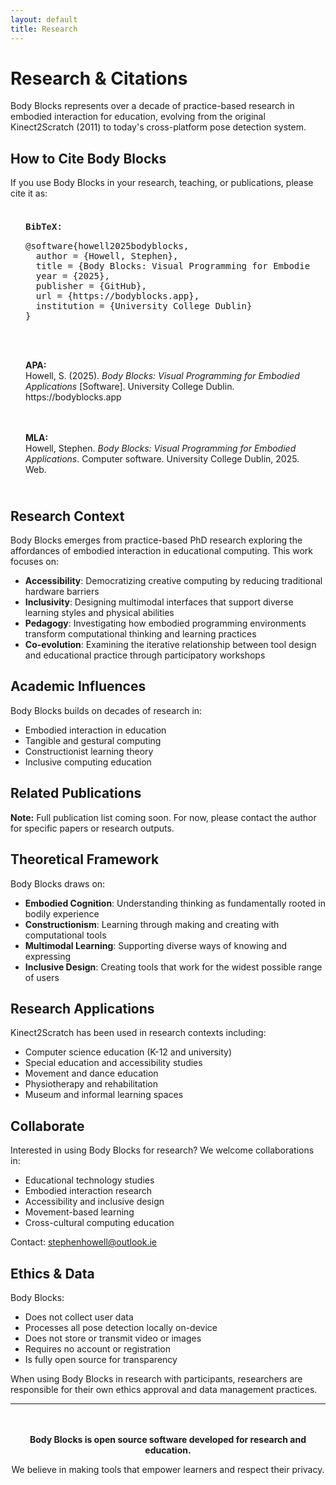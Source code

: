 ```yaml
---
layout: default
title: Research
---
```


# Research & Citations

Body Blocks represents over a decade of practice-based research in embodied interaction for education, evolving from the original Kinect2Scratch (2011) to today's cross-platform pose detection system.

## How to Cite Body Blocks

If you use Body Blocks in your research, teaching, or publications, please cite it as:

<div class="info" style="font-family: 'Courier New', monospace; padding: 1.5rem;">
<strong>BibTeX:</strong>
<pre>
@software{howell2025bodyblocks,
  author = {Howell, Stephen},
  title = {Body Blocks: Visual Programming for Embodied Applications},
  year = {2025},
  publisher = {GitHub},
  url = {https://bodyblocks.app},
  institution = {University College Dublin}
}
</pre>
</div>

<div class="info" style="padding: 1.5rem;">
<strong>APA:</strong><br>
Howell, S. (2025). <em>Body Blocks: Visual Programming for Embodied Applications</em> [Software]. University College Dublin. https://bodyblocks.app
</div>

<div class="info" style="padding: 1.5rem;">
<strong>MLA:</strong><br>
Howell, Stephen. <em>Body Blocks: Visual Programming for Embodied Applications</em>. Computer software. University College Dublin, 2025. Web.
</div>

## Research Context

Body Blocks emerges from practice-based PhD research exploring the affordances of embodied interaction in educational computing. This work focuses on:

- **Accessibility**: Democratizing creative computing by reducing traditional hardware barriers
- **Inclusivity**: Designing multimodal interfaces that support diverse learning styles and physical abilities
- **Pedagogy**: Investigating how embodied programming environments transform computational thinking and learning practices
- **Co-evolution**: Examining the iterative relationship between tool design and educational practice through participatory workshops

## Academic Influences

Body Blocks builds on decades of research in:

- Embodied interaction in education
- Tangible and gestural computing
- Constructionist learning theory
- Inclusive computing education

<!-- ## Historical Development

**2011-2016**: Kinect2Scratch
- Original implementation using Microsoft Kinect
- Focused on classroom use with desktop computers
- Required specialized hardware (Kinect v1, Kinect v2)

**2016-2020**: ScratchX Extensions
- Transition to web-based extensions
- Broader device compatibility (Kinect v2 for Windows)

**2020-2024**: Body Blocks
- Mobile-first approach using MediaPipe
- Cross-platform compatibility
- No specialized hardware required
- Focus on accessibility and ease of setup -->

## Related Publications

<div class="warning">
<strong>Note:</strong> Full publication list coming soon. For now, please contact the author for specific papers or research outputs.
</div>

## Theoretical Framework

Body Blocks draws on:

- **Embodied Cognition**: Understanding thinking as fundamentally rooted in bodily experience
- **Constructionism**: Learning through making and creating with computational tools  
- **Multimodal Learning**: Supporting diverse ways of knowing and expressing
- **Inclusive Design**: Creating tools that work for the widest possible range of users

## Research Applications

Kinect2Scratch has been used in research contexts including:

- Computer science education (K-12 and university)
- Special education and accessibility studies
- Movement and dance education
- Physiotherapy and rehabilitation
- Museum and informal learning spaces

## Collaborate

Interested in using Body Blocks for research? We welcome collaborations in:

- Educational technology studies
- Embodied interaction research
- Accessibility and inclusive design
- Movement-based learning
- Cross-cultural computing education

Contact: [stephenhowell@outlook.ie](mailto:stephenhowell@outlook.ie)

## Ethics & Data

Body Blocks:

- Does not collect user data
- Processes all pose detection locally on-device
- Does not store or transmit video or images
- Requires no account or registration
- Is fully open source for transparency

When using Body Blocks in research with participants, researchers are responsible for their own ethics approval and data management practices.

---

<div style="text-align: center; margin-top: 3rem;">
    <p><strong>Body Blocks is open source software developed for research and education.</strong></p>
    <p>We believe in making tools that empower learners and respect their privacy.</p>
</div>